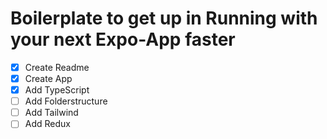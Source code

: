 # Boilerplate to get up in Running with your next Expo-App faster

- [x] Create Readme
- [x] Create App
- [x] Add TypeScript
- [ ] Add Folderstructure
- [ ] Add Tailwind
- [ ] Add Redux
